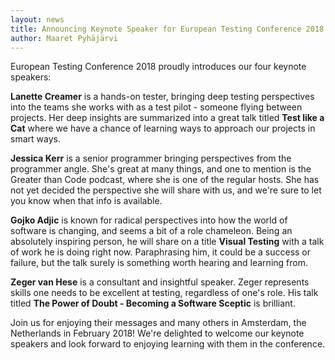 ```yaml
---
layout: news
title: Announcing Keynote Speaker for European Testing Conference 2018
author: Maaret Pyhäjärvi
---
```


European Testing Conference 2018 proudly introduces our four keynote speakers:

<b>Lanette Creamer</b> is a hands-on tester, bringing deep testing perspectives into the teams she works with as a test pilot - someone flying between projects. Her deep insights are summarized into a great talk titled **Test like a Cat** where we have a chance of learning ways to approach our projects in smart ways.

<b>Jessica Kerr</b> is a senior programmer bringing perspectives from the programmer angle. She's great at many things, and one to mention is the Greater than Code podcast, where she is one of the regular hosts. She has not yet decided the perspective she will share with us, and we're sure to let you know when that info is available.

<b>Gojko Adjic</b> is known for radical perspectives into how the world of software is changing, and seems a bit of a role chameleon. Being an absolutely inspiring person, he will share on a title **Visual Testing** with a talk of work he is doing right now. Paraphrasing him, it could be a success or failure, but the talk surely is something worth hearing and learning from.

<b>Zeger van Hese</b> is a consultant and insightful speaker. Zeger represents skills one needs to be excellent at testing, regardless of one's role. His talk titled **The Power of Doubt - Becoming a Software Sceptic** is brilliant.

Join us for enjoying their messages and many others in Amsterdam, the Netherlands in February 2018! We're delighted to welcome our keynote speakers and look forward to enjoying learning with them in the conference. 
